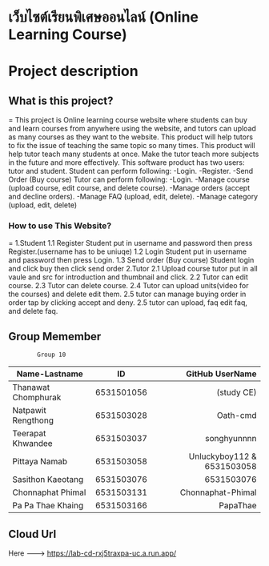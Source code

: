 เว็บไซต์เรียนพิเศษออนไลน์ (Online Learning Course)
=============

# Project description

## What is this project?
= This project is Online learning course website where students can buy and learn courses from anywhere using the website, and tutors can upload as many courses as they want to the website. This product will help tutors to fix the issue of  teaching the same topic so many times. This product will help tutor teach many students at once. Make the tutor teach more subjects in the future and more effectively. This software product has two users: tutor and student.
	Student can perform following:
		-Login.
		-Register.
		-Send Order (Buy course)
	Tutor can perform following:
		-Login.
		-Manage course (upload course, edit course, and delete course).
		-Manage orders (accept and decline orders). 
		-Manage FAQ (upload, edit, delete).
		-Manage category (upload, edit, delete)

### How to use This Website?
= 
1.Student
    1.1 Register 
        Student put in username and password then press Register.(username has to be uniuqe)
    1.2 Login 
        Student put in username and password then press Login.
    1.3 Send order (Buy course)
        Student login and click buy then click send order
2.Tutor 
    2.1 Upload course tutor put in all vaule and src for introduction and thumbnail and click.
    2.2 Tutor can edit course.
    2.3 Tutor can delete course.
    2.4 Tutor can upload units(video for the courses) and delete edit them.
    2.5 tutor can manage buying order in order tap by clicking accept and deny.
    2.5 tutor can upload, faq edit faq, and delete faq.
        




## Group Memember
            Group 10
| Name-Lastname       | ID         | GitHub UserName            |
| ------------------- |:----------:| --------------------------:|
| Thanawat Chomphurak | 6531501056 | (study CE)                 |
| Natpawit Rengthong  | 6531503028 | Oath-cmd                   |
| Teerapat Khwandee   | 6531503037 | songhyunnnn                |
| Pittaya Namab       | 6531503058 | Unluckyboy112 & 6531503058 |
| Sasithon Kaeotang   | 6531503076 | 6531503076                 |
| Chonnaphat Phimal   | 6531503131 | Chonnaphat-Phimal          |
| Pa Pa Thae Khaing   | 6531503166 | PapaThae                   |


## Cloud Url
Here ---> https://lab-cd-rxj5traxpa-uc.a.run.app/